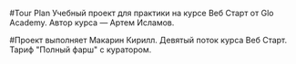 #Tour Plan
Учебный проект для практики на курсе Веб Старт от Glo Academy. Автор курса — Артем Исламов.

#Проект выполняет
Макарин Кирилл. Девятый поток курса Веб Старт. Тариф "Полный фарш" с куратором.
